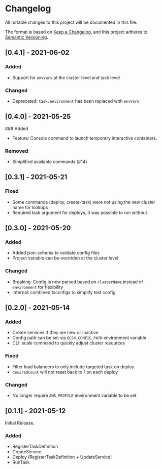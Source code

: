 # Changelog

All notable changes to this project will be documented in this file.

The format is based on [Keep a Changelog](https://keepachangelog.com/en/1.0.0/),
and this project adheres to [Semantic Versioning](https://semver.org/spec/v2.0.0.html).



## [0.4.1] - 2021-06-02

### Added

- Support for `envVars` at the cluster level and task level

### Changed

- Deprecated: `task.environment` has been replaced with `envVars`



## [0.4.0] - 2021-05-25

### Added

- Feature: Console command to launch temporary interactive containers.

### Removed

- Simplified available commands (#14)



## [0.3.1] - 2021-05-21

### Fixed

- Some commands (deploy, create-task) were not using the new cluster name for lookups
- Required task argument for deploys, it was possible to run without



## [0.3.0] - 2021-05-20

### Added

- Added json-schema to validate config files
- Project variable can be overriden at the cluster level

### Changed

- Breaking: Config is now parsed based on `clusterName` instead of `environment` for flexibility
- Internal: combined tsconfigs to simplify test config



## [0.2.0] - 2021-05-14

### Added

- Create services if they are new or inactive
- Config path can be set via `ECSX_CONFIG_PATH` environment variable
- CLI: scale command to quickly adjust cluster resources

### Fixed

- Filter load balancers to only include targeted task on deploy
- `desiredCount` will not reset back to 1 on each deploy

### Changed

- No longer require `AWS_PROFILE` environment variable to be set



## [0.1.1] - 2021-05-12

Initial Release.

### Added

- RegisterTaskDefinition
- CreateService
- Deploy (RegisterTaskDefinition + UpdateService)
- RunTask
